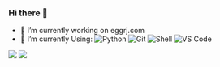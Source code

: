 ### Hi there 👋

- 🔭 I’m currently working on eggrj.com
- 🌱 I’m currently Using:
  ![Python](https://img.shields.io/badge/-Python-8fcfd1?style=plastic&logo=Python)
  ![Git](https://img.shields.io/badge/-Git-black?style=plastic&logo=git)
  ![Shell](https://img.shields.io/badge/-Shell-blasck?style=plastic&logo=Shell)
  ![VS Code](https://img.shields.io/badge/-VS%20Code-007ACC?style=plastic&logo=visual-studio-code)
<!--   ![Golang](https://img.shields.io/badge/-JavaScript-black?style=plastic&logo=javascript) -->

![](https://github-readme-stats.vercel.app/api?username=stolenzc&show_icons=true&layout=compact&count_private=true&hide_title=true&theme=default)
![](https://github-readme-stats.vercel.app/api/top-langs/?username=stolenzc&layout=compact&count_private=true&theme=default)

<!--
**stolenzc/stolenzc** is a ✨ _special_ ✨ repository because its `README.md` (this file) appears on your GitHub profile.

Here are some ideas to get you started:

- 🔭 I’m currently working on ...
- 🌱 I’m currently learning ...
- 👯 I’m looking to collaborate on ...
- 🤔 I’m looking for help with ...
- 💬 Ask me about ...
- 📫 How to reach me: ...
- 😄 Pronouns: ...
- ⚡ Fun fact: ...
-->
